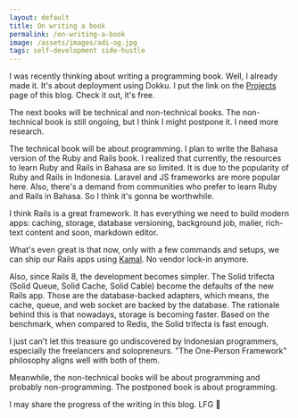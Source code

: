 ```yaml
---
layout: default
title: On writing a book
permalink: /on-writing-a-book
image: /assets/images/adi-og.jpg
tags: self-development side-hustle
---
```


I was recently thinking about writing a programming book. Well, I already made it. It's about deployment using Dokku. I put the link on the [Projects](/projects) page of this blog. Check it out, it's free.

The next books will be technical and non-technical books. The non-technical book is still ongoing, but I think I might postpone it. I need more research.

The technical book will be about programming. I plan to write the Bahasa version of the Ruby and Rails book. I realized that currently, the resources to learn Ruby and Rails in Bahasa are so limited. It is due to the popularity of Ruby and Rails in Indonesia. Laravel and JS frameworks are more popular here. Also, there's a demand from communities who prefer to learn Ruby and Rails in Bahasa. So I think it's gonna be worthwhile.

I think Rails is a great framework. It has everything we need to build modern apps: caching, storage, database versioning, background job, mailer, rich-text content and soon, markdown editor.

What's even great is that now, only with a few commands and setups, we can ship our Rails apps using [Kamal](https://kamal-deploy.org). No vendor lock-in anymore.

Also, since Rails 8, the development becomes simpler. The Solid trifecta (Solid Queue, Solid Cache, Solid Cable) become the defaults of the new Rails app. Those are the database-backed adapters, which means, the cache, queue, and web socket are backed by the database. The rationale behind this is that nowadays, storage is becoming faster. Based on the benchmark, when compared to Redis, the Solid trifecta is fast enough.

I just can't let this treasure go undiscovered by Indonesian programmers, especially the freelancers and solopreneurs. "The One-Person Framework" philosophy aligns well with both of them.

Meanwhile, the non-technical books will be about programming and probably non-programming. The postponed book is about programming.

I may share the progress of the writing in this blog. LFG 🚀

